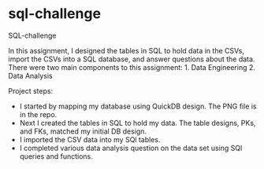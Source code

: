 # sql-challenge

SQL-challenge

In this assignment, I designed the tables in SQL to hold data in the CSVs, import the CSVs into a SQL database, and answer questions about the data. There were two main components to this assignment:
    1. Data Engineering
    2. Data Analysis

Project steps:
- I started by mapping my database using QuickDB design. The PNG file is in the repo.
- Next I created the tables in SQL to hold my data. The table designs, PKs, and FKs, matched my initial DB design.
- I imported the CSV data into my SQl tables.
- I completed various data analysis question on the data set using SQl queries and functions.
